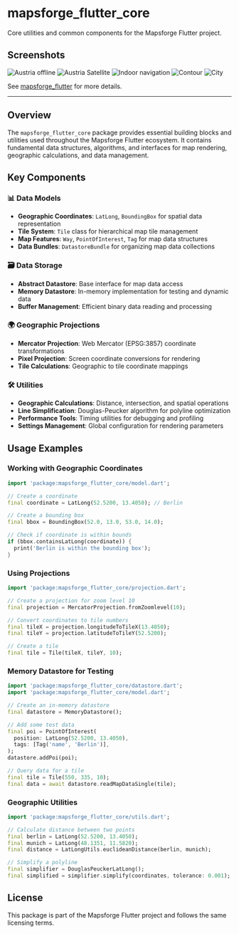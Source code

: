 # mapsforge_flutter_core

Core utilities and common components for the Mapsforge Flutter project.

## Screenshots

![Austria offline](https://raw.githubusercontent.com/mikes222/mapsforge_flutter/master/doc/Screenshot_2021-11-30-13-30-30-638.jpeg)
![Austria Satellite](https://raw.githubusercontent.com/mikes222/mapsforge_flutter/master/doc/Screenshot_2021-11-30-13-30-50-948.jpeg)
![Indoor navigation](https://raw.githubusercontent.com/mikes222/mapsforge_flutter/master/doc/Screenshot_2021-11-30-13-31-25-355.jpeg)
![Contour](https://raw.githubusercontent.com/mikes222/mapsforge_flutter/master/doc/Screenshot_2021-11-30-13-34-11-891.jpeg)
![City](https://raw.githubusercontent.com/mikes222/mapsforge_flutter/master/doc/Screenshot_2021-11-30-13-36-05-612.jpeg)

See [mapsforge_flutter](https://pub.dev/packages/mapsforge_flutter) for more details.

----

## Overview

The `mapsforge_flutter_core` package provides essential building blocks and utilities used throughout the Mapsforge Flutter ecosystem. It contains fundamental data structures, algorithms, and interfaces for map rendering, geographic calculations, and data management.

## Key Components

### 📊 Data Models
- **Geographic Coordinates**: `LatLong`, `BoundingBox` for spatial data representation
- **Tile System**: `Tile` class for hierarchical map tile management
- **Map Features**: `Way`, `PointOfInterest`, `Tag` for map data structures
- **Data Bundles**: `DatastoreBundle` for organizing map data collections

### 🗃️ Data Storage
- **Abstract Datastore**: Base interface for map data access
- **Memory Datastore**: In-memory implementation for testing and dynamic data
- **Buffer Management**: Efficient binary data reading and processing

### 🌍 Geographic Projections
- **Mercator Projection**: Web Mercator (EPSG:3857) coordinate transformations
- **Pixel Projection**: Screen coordinate conversions for rendering
- **Tile Calculations**: Geographic to tile coordinate mappings

### 🛠️ Utilities
- **Geographic Calculations**: Distance, intersection, and spatial operations
- **Line Simplification**: Douglas-Peucker algorithm for polyline optimization
- **Performance Tools**: Timing utilities for debugging and profiling
- **Settings Management**: Global configuration for rendering parameters

## Usage Examples

### Working with Geographic Coordinates

```dart
import 'package:mapsforge_flutter_core/model.dart';

// Create a coordinate
final coordinate = LatLong(52.5200, 13.4050); // Berlin

// Create a bounding box
final bbox = BoundingBox(52.0, 13.0, 53.0, 14.0);

// Check if coordinate is within bounds
if (bbox.containsLatLong(coordinate)) {
  print('Berlin is within the bounding box');
}
```

### Using Projections

```dart
import 'package:mapsforge_flutter_core/projection.dart';

// Create a projection for zoom level 10
final projection = MercatorProjection.fromZoomlevel(10);

// Convert coordinates to tile numbers
final tileX = projection.longitudeToTileX(13.4050);
final tileY = projection.latitudeToTileY(52.5200);

// Create a tile
final tile = Tile(tileX, tileY, 10);
```

### Memory Datastore for Testing

```dart
import 'package:mapsforge_flutter_core/datastore.dart';
import 'package:mapsforge_flutter_core/model.dart';

// Create an in-memory datastore
final datastore = MemoryDatastore();

// Add some test data
final poi = PointOfInterest(
  position: LatLong(52.5200, 13.4050),
  tags: [Tag('name', 'Berlin')],
);
datastore.addPoi(poi);

// Query data for a tile
final tile = Tile(550, 335, 10);
final data = await datastore.readMapDataSingle(tile);
```

### Geographic Utilities

```dart
import 'package:mapsforge_flutter_core/utils.dart';

// Calculate distance between two points
final berlin = LatLong(52.5200, 13.4050);
final munich = LatLong(48.1351, 11.5820);
final distance = LatLongUtils.euclideanDistance(berlin, munich);

// Simplify a polyline
final simplifier = DouglasPeuckerLatLong();
final simplified = simplifier.simplify(coordinates, tolerance: 0.001);
```

## License

This package is part of the Mapsforge Flutter project and follows the same licensing terms.

